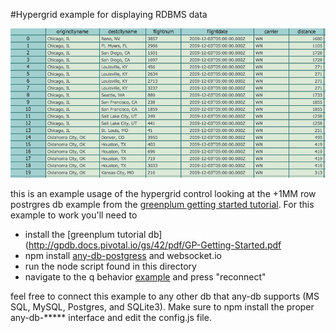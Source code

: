 #Hypergrid example for displaying RDBMS data

<img src="../images/gridshot05.png" alt="screenshot">

this is an example usage of the hypergrid control looking at the +1MM row postrgres db example from the [greenplum getting started tutorial](http://gpdb.docs.pivotal.io/gs/42/pdf/GP-Getting-Started.pdf).  For this example to work you'll need to 

* install the [greenplum tutorial db](http://gpdb.docs.pivotal.io/gs/42/pdf/GP-Getting-Started.pdf
* npm install <a href="https://github.com/grncdr/node-any-db">any-db-postgress</a> and websocket.io
* run the node script found in this directory
* navigate to the q behavior <a href="http://openfin.github.io/fin-hypergrid/components/fin-hypergrid/demo.html">example</a> and press "reconnect"

feel free to connect this example to any other db that any-db supports (MS SQL, MySQL, Postgres, and SQLite3).
Make sure to npm install the proper any-db-***** interface and edit the config.js file.

